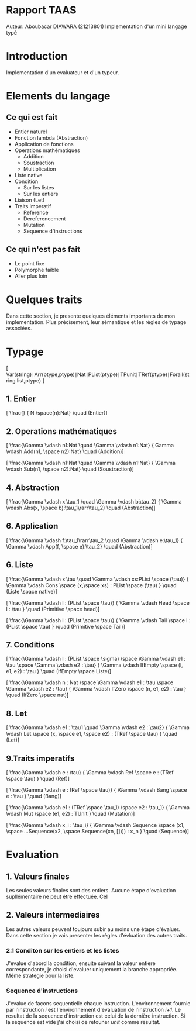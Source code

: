 # Rapport TAAS

Auteur: Aboubacar DIAWARA (21213801)
Implementation d'un mini langage typé

# Introduction

Implementation d'un evaluateur et d'un typeur.

# Elements du langage

## Ce qui est fait

- Entier naturel
- Fonction lambda (Abstraction)
- Application de fonctions
- Operations mathématiques
  - Addition
  - Soustraction
  - Multiplication
- Liste native
- Condition
  - Sur les listes
  - Sur les entiers
- Liaison (Let)
- Traits imperatif
  - Reference
  - Dereferencement
  - Mutation
  - Sequence d'instructions

## Ce qui n'est pas fait

- Le point fixe
- Polymorphe faible
- Aller plus loin

# Quelques traits

Dans cette section, je presente quelques éléments importants de mon implementation. Plus précisement, leur sémantique et les règles de typage associées.

# Typage

\[
Var(string)∣Arr(ptype,ptype)∣Nat∣PList(ptype)∣TPunit∣TRef(ptype)∣Forall(string list,ptype)
\]

## 1. Entier

\[
\frac{}
{ N \space(n):Nat}
\quad (Entier)\]

## 2. Operations mathématiques

\[
\frac{\Gamma \vdash n1:Nat \quad \Gamma \vdash n1:Nat}
{ Gamma \vdash Add(n1, \space n2):Nat}
\quad (Addition)\]

\[
\frac{\Gamma \vdash n1:Nat \quad \Gamma \vdash n1:Nat}
{ \Gamma \vdash Sub(n1, \space n2):Nat}
\quad (Soustraction)\]

## 4. Abstraction

\[
\frac{\Gamma \vdash x:\tau_1 \quad \Gamma \vdash b:\tau_2}
{ \Gamma \vdash Abs(x, \space b):\tau_1\rarr\tau_2}
\quad (Abstraction)\]

## 6. Application

\[
\frac{\Gamma \vdash f:\tau_1\rarr\tau_2 \quad \Gamma \vdash e:\tau_1}
{ \Gamma \vdash App(f, \space e):\tau_2}
\quad (Abstraction)\]

## 6. Liste

\[
\frac{\Gamma \vdash x:\tau \quad \Gamma \vdash xs:PList \space (\tau)}
{ \Gamma \vdash Cons \space (x,\space xs) : PList \space (\tau) }
\quad (Liste \space native)\]

\[
\frac{\Gamma \vdash l : (PList \space \tau)}
{ \Gamma \vdash Head \space l : \tau }
\quad (Primitive \space head)\]

\[
\frac{\Gamma \vdash l : (PList \space \tau)}
{ \Gamma \vdash Tail \space l : (PList \space \tau) }
\quad (Primitive \space Tail)\]

## 7. Conditions

\[
\frac{\Gamma \vdash l : (PList \space \sigma) \space \Gamma \vdash e1 : \tau \space \Gamma \vdash e2 : \tau}
{ \Gamma \vdash IfEmpty \space (l, e1, e2) : \tau }
\quad (IfEmpty \space Liste)\]

\[
\frac{\Gamma \vdash n : Nat \space \Gamma \vdash e1 : \tau \space \Gamma \vdash e2 : \tau}
{ \Gamma \vdash IfZero \space (n, e1, e2) : \tau }
\quad (IfZero \space nat)\]

## 8. Let
\[
\frac{\Gamma \vdash e1 : \tau1 \quad \Gamma \vdash e2 : \tau2}
{ \Gamma \vdash Let \space (x, \space e1, \space e2) : (TRef \space \tau) }
\quad (Let)\]

## 9.Traits imperatifs

\[
\frac{\Gamma \vdash e : \tau}
{ \Gamma \vdash Ref \space e : (TRef \space \tau) }
\quad (Ref)\]

\[
\frac{\Gamma \vdash e : (Ref \space \tau)}
{ \Gamma \vdash Bang \space e : \tau }
\quad (Bang)\]

\[
\frac{\Gamma \vdash e1 : (TRef \space \tau_1) \space e2 : \tau_1}
{ \Gamma \vdash Mut \space (e1, e2) : TUnit }
\quad (Mutation)\]

\[
\frac{\Gamma \vdash x_i : \tau_i}
{ \Gamma \vdash Sequence \space (x1, \space ...Sequence(x2, \space Sequence(xn, []))) : x_n }
\quad (Sequence)\]

# Evaluation

## 1. Valeurs finales

Les seules valeurs finales sont des entiers. Aucune étape d'evaluation supllémentaire ne peut être effectuée. Cel

## 2. Valeurs intermediaires

Les autres valeurs peuvent toujours subir au moins une étape d'évaluer. Dans cette section je vais presenter les règles d'évluation des autres traits.

### 2.1 Conditon sur les entiers et les listes
J'evalue d'abord la condition, ensuite suivant la valeur entière correspondante, je choisi d'evaluer uniquement la branche appropriée. Même strategie pour la liste.

### Sequence d'instructions
J'evalue de façons sequentielle chaque instruction. L'environnement fournie par l'instruction *i* est l'environnement d'evaluation de l'instruction *i+1*. Le resultat de la sequence d'instruction est celui de la dernière instruction. Si la sequence est vide j'ai choisi de retouner *unit* comme resultat.



